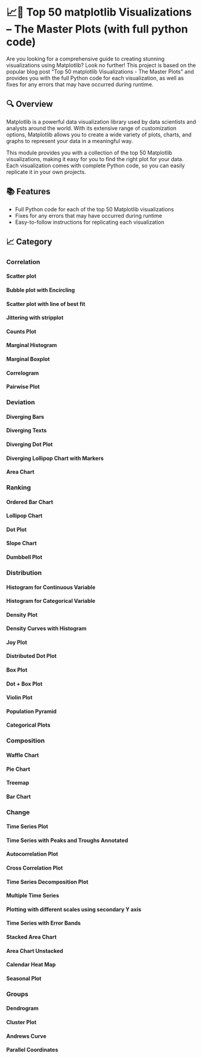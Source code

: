 # 📈🐍 Top 50 matplotlib Visualizations – The Master Plots (with full python code)

Are you looking for a comprehensive guide to creating stunning visualizations using Matplotlib? Look no further! This project is based on the popular blog post "Top 50 matplotlib Visualizations - The Master Plots" and provides you with the full Python code for each visualization, as well as fixes for any errors that may have occurred during runtime.

## 🔍 Overview
Matplotlib is a powerful data visualization library used by data scientists and analysts around the world. With its extensive range of customization options, Matplotlib allows you to create a wide variety of plots, charts, and graphs to represent your data in a meaningful way.

This module provides you with a collection of the top 50 Matplotlib visualizations, making it easy for you to find the right plot for your data. Each visualization comes with complete Python code, so you can easily replicate it in your own projects.

## 📚 Features
- Full Python code for each of the top 50 Matplotlib visualizations
- Fixes for any errors that may have occurred during runtime
- Easy-to-follow instructions for replicating each visualization

## 📈 Category

### Correlation

#### Scatter plot

#### Bubble plot with Encircling

#### Scatter plot with line of best fit

#### Jittering with stripplot

#### Counts Plot

#### Marginal Histogram

#### Marginal Boxplot

#### Correlogram

#### Pairwise Plot

### Deviation

#### Diverging Bars

#### Diverging Texts

#### Diverging Dot Plot

#### Diverging Lollipop Chart with Markers

#### Area Chart

### Ranking

#### Ordered Bar Chart

#### Lollipop Chart

#### Dot Plot

#### Slope Chart

#### Dumbbell Plot

### Distribution

#### Histogram for Continuous Variable

#### Histogram for Categorical Variable

#### Density Plot

#### Density Curves with Histogram

#### Joy Plot

#### Distributed Dot Plot

#### Box Plot

#### Dot + Box Plot

#### Violin Plot

#### Population Pyramid

#### Categorical Plots

### Composition

#### Waffle Chart

#### Pie Chart

#### Treemap

#### Bar Chart

### Change

#### Time Series Plot

#### Time Series with Peaks and Troughs Annotated

#### Autocorrelation Plot

#### Cross Correlation Plot

#### Time Series Decomposition Plot

#### Multiple Time Series

#### Plotting with different scales using secondary Y axis

#### Time Series with Error Bands

#### Stacked Area Chart

#### Area Chart Unstacked

#### Calendar Heat Map

#### Seasonal Plot

### Groups

#### Dendrogram

#### Cluster Plot

#### Andrews Curve

#### Parallel Coordinates
